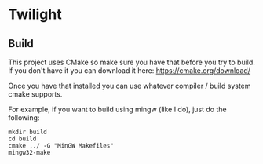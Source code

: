 # Twilight


## Build
This project uses CMake so make sure you have that before you try to build. If you don't have it you can download it here: https://cmake.org/download/

Once you have that installed you can use whatever compiler / build system cmake supports.

For example, if you want to build using mingw (like I do), just do the following:

```
mkdir build
cd build
cmake ../ -G "MinGW Makefiles"
mingw32-make
```